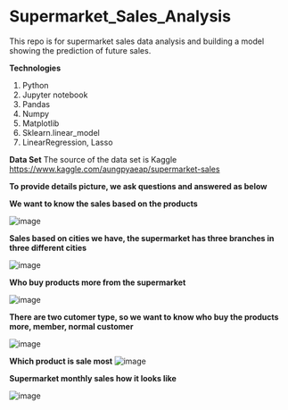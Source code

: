 # Supermarket_Sales_Analysis
This repo is for supermarket sales data analysis and building a model showing the prediction of future sales.

**Technologies**
1. Python
2. Jupyter notebook
3. Pandas
4. Numpy
5. Matplotlib
6. Sklearn.linear_model
7. LinearRegression, Lasso

**Data Set**
The source of the data set is Kaggle https://www.kaggle.com/aungpyaeap/supermarket-sales

**To provide details picture, we ask questions and answered as below**

**We want to know the sales based on the products**

![image](https://user-images.githubusercontent.com/73906550/146686334-5b670fd3-07fa-4cc1-aa07-ae226259c12e.png)

**Sales based on cities we have, the supermarket has three branches in three different cities**

![image](https://user-images.githubusercontent.com/73906550/146686393-973dc076-93f9-486a-a48b-da446ac71680.png)

**Who buy products more from the supermarket**

![image](https://user-images.githubusercontent.com/73906550/146686478-5db0b511-08ae-4e08-b7a9-c7293c192b55.png)

**There are two cutomer type, so we want to know who buy the products more, member, normal customer**

![image](https://user-images.githubusercontent.com/73906550/146686571-fcd87fda-02ec-4e73-b9aa-8635b3e6ca75.png)

**Which product is sale most**
 ![image](https://user-images.githubusercontent.com/73906550/146686626-1cff967f-04e5-45c6-9407-475a9f1e4add.png)
 
 **Supermarket monthly sales how it looks like**
 
 
 ![image](https://user-images.githubusercontent.com/73906550/146686680-c5c5ebe2-e5c5-42d8-b068-0776212b37fc.png)



